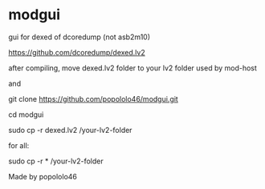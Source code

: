 # modgui
gui for dexed of dcoredump
(not asb2m10)


https://github.com/dcoredump/dexed.lv2


after compiling, move dexed.lv2 folder to your lv2 folder used by mod-host

and

git clone https://github.com/popololo46/modgui.git

cd modgui

sudo cp -r  dexed.lv2 /your-lv2-folder

for all:

sudo cp -r  * /your-lv2-folder



Made by popololo46